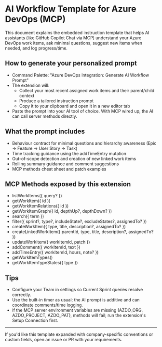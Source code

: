 # AI Workflow Template for Azure DevOps (MCP)

This document explains the embedded instruction template that helps AI assistants (like GitHub Copilot Chat via MCP) understand your Azure DevOps work items, ask minimal questions, suggest new items when needed, and log progress/time.

## How to generate your personalized prompt

- Command Palette: "Azure DevOps Integration: Generate AI Workflow Prompt"
- The extension will:
  - Collect your most recent assigned work items and their parent/child context
  - Produce a tailored instruction prompt
  - Copy it to your clipboard and open it in a new editor tab
- Paste the prompt into your AI tool of choice. With MCP wired up, the AI can call server methods directly.

## What the prompt includes

- Behaviour contract for minimal questions and hierarchy awareness (Epic → Feature → User Story → Task)
- Time tracking guidance using the addTimeEntry mutation
- Out-of-scope detection and creation of new linked work items
- Rolling summary guidance and comment suggestions
- MCP methods cheat sheet and patch examples

## MCP Methods exposed by this extension

- listWorkItems({ query? })
- getWorkItem({ id })
- getWorkItemRelations({ id })
- getWorkItemGraph({ id, depthUp?, depthDown? })
- search({ term })
- filter({ sprint?, type?, includeState?, excludeStates?, assignedTo? })
- createWorkItem({ type, title, description?, assignedTo? })
- createLinkedWorkItem({ parentId, type, title, description?, assignedTo? })
- updateWorkItem({ workItemId, patch })
- addComment({ workItemId, text })
- addTimeEntry({ workItemId, hours, note? })
- getWorkItemTypes()
- getWorkItemTypeStates({ type })

## Tips

- Configure your Team in settings so Current Sprint queries resolve correctly.
- Use the built-in timer as usual; the AI prompt is additive and can coordinate comments/time logging.
- If the MCP server environment variables are missing (AZDO_ORG, AZDO_PROJECT, AZDO_PAT), methods will fail; run the extension's Setup Connection first.

---

If you'd like this template expanded with company-specific conventions or custom fields, open an issue or PR with your requirements.

